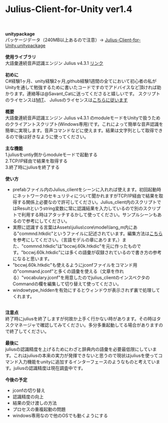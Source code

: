 <h1>Julius-Client-for-Unity ver1.4</h1>
<br>
<br>
<strong>unitypackage</strong><br>
パッケージデータ（240MB以上あるので注意）-> <a href="https://www.dropbox.com/s/akqozkkjjmcg4nu/Julius-Client-for-Unity.unitypackage" >Julius-Client-for-Unity.unitypackage</a>
<br>
<br>
<strong>使用ライブラリ</strong><br>
大語彙連続音声認識エンジン Julius v4.3.1 <a href = "http://julius.sourceforge.jp/">リンク</a><br>
<br>
<strong>初めに</strong><br>
C#経験1ヶ月、unity経験2ヶ月,github経験1週間の全てにおいて初心者の私がUnityを通して勉強するために書いたコードですのでアドバイスなど頂ければ助かります。連絡等は@Savant_Catに送ってくださると嬉しいです。
スクリプトのライセンスは<a href = "https://github.com/SavantCat/Julius-Client-for-Unity/blob/master/Assets/julius/Script/LICENSE.txt">MIT</a>、
Juliusのライセンスは<a href ="http://julius.sourceforge.jp/index.php?q=license.html">こちらに従います</a><br>
<br>
<strong>概要</strong><br>
大語彙連続音声認識エンジン Julius v4.3.1 のmoduleモードをUnityで扱うためのクライアントスクリプト(Windows専用)です。これによって簡単な音声認識を簡単に実現します。音声コマンドなどに使えます。結果は文字列として取得できるので後は好きなように使ってください。<br>
<br>
<strong>主な機能</strong><br>
1.juliusをuntiy側からmoduleモードで起動する<br>
2.TCP/IP経由で結果を取得する<br>
3.終了時にjuliusを終了する<br>
<br>
<strong>使い方</strong><br>
<ul>
<li>prefabファイル内のJulius_clientをシーンに入れれば使えます。初回起動時にネットワークのセキュリティについて聞かれますがTCP/IP経由で結果を取得する関係上必要なので許可してください。Julius_client内のスクリプトではResultというstring変数に常に認識結果を入力しているので別のスクリプトで利用する時はアタッチするかして使ってください。サンプルシーンもあるので参考にしてください。</li>
<li>実際に認識する言葉はAssets\julius\core\model\lang_m内にある"commnd.htkdic"というファイルに記述されています。編集方法は<a href = "http://shower.human.waseda.ac.jp/~m-kouki/pukiwiki_public/24.html#b5453414">こちら</a>を参考にしてください。（言語モデルの章にあります。）また、"commnd.htkdic"は"bccwj.60k.htkdic"を元に作ったものです。"bccwj.60k.htkdic"には多くの語彙が収録されているので書き方の参考になると思います。</li>
<li>"bccwj.60k.htkdic"も使えるようにjconfファイルをコマンド用の"command.jconf"と多くの語彙を使える（文章を作れる）"vocabulary.jconf"を用意したのでjulius_clientのインスペクタのCommandの欄を編集して切り替えて使ってください。</li>
<li>windowtype_hiddenを有効にするとウィンドウが表示されず裏で処理してくれます。</li>
</ul>
<br>
<strong>注意点</strong><br>
終了時にjuliusを終了しますが何故か上手く行かない時があります。その時はタスクマネージャで確認してみてください。多分多重起動してる場合がありますので終了してください。
<br>
<br>
<strong>最後に</strong><br>
juliusの認識精度を上げるためにわざと辞典内の語彙を必要最低限にしています。これはjuliusの本来の実力が発揮できないと思うので現状はjuliusを使ってコマンド入力機能をunityに追加するインターフェースのようなものと考えています。juliusの認識精度は現在調査中です。<br>
<br>
<strong>今後の予定</strong><br>
<ul>
<li>jconfの切り替え</li>
<li>認識精度の向上</li>
<li>結果の受け渡しの方法</li>
<li>プロセスの重複起動の問題</li>
<li>windows専用なので他のOSでも動くようにする</li>
</ul>
<br>



